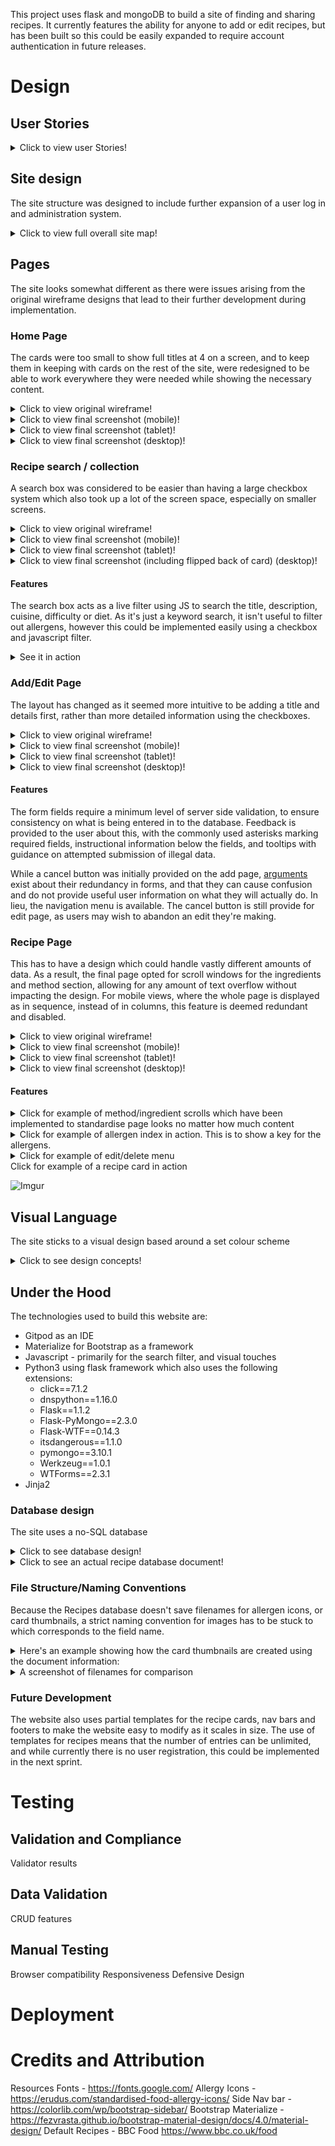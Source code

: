 This project uses flask and mongoDB to build a site of finding and sharing recipes. It currently features the ability for anyone to add or edit recipes, but has been built so this could be easily expanded to require account authentication in future releases.

# Design
## User Stories
<details>
  <summary>Click to view user Stories!</summary>

![Imgur](https://i.imgur.com/o7EbGoX.png)
</details>

## Site design
The site structure was designed to include further expansion of a user log in and administration system.
<details>
  <summary>Click to view full overall site map!</summary>

![Imgur](https://i.imgur.com/1zSdFJ2.png)
</details>

## Pages

The site looks somewhat different as there were issues arising from the original wireframe designs that lead to their further development during implementation.

### Home Page
The cards were too small to show full titles at 4 on a screen, and to keep them in keeping with cards on the rest of the site, were redesigned to be able to work everywhere they were needed while showing the necessary content.

<details>
  <summary>Click to view original wireframe!</summary>
  
![Imgur](https://i.imgur.com/HQ5oeCo.png)
</details>

<details>
  <summary>Click to view final screenshot (mobile)!</summary>

![Imgur](https://i.imgur.com/aCZupTB.png)

</details>
<details>
  <summary>Click to view final screenshot (tablet)!</summary>

![Imgur](https://i.imgur.com/XPOmLZR.png)

</details>
<details>
  <summary>Click to view final screenshot (desktop)!</summary>

![Imgur](https://i.imgur.com/6EubZpH.png)

</details>

### Recipe search / collection
A search box was considered to be easier than having a large checkbox system which also took up a lot of the screen space, especially on smaller screens.
<details>
  <summary>Click to view original wireframe!</summary>

![Imgur](https://i.imgur.com/UGtSLXA.png)
</details>

<details>
  <summary>Click to view final screenshot (mobile)!</summary>

![Imgur](https://i.imgur.com/EHJOuXZ.png)

</details>

<details>
  <summary>Click to view final screenshot (tablet)!</summary>

![Imgur](https://i.imgur.com/HxCd5Hw.png)

</details>

<details>
  <summary>Click to view final screenshot (including flipped back of card) (desktop)!</summary>

![Imgur](https://i.imgur.com/z7bjXbA.png)

</details>

#### Features
The search box acts as a live filter using JS to search the title, description, cuisine, difficulty or diet. As it's just a keyword search, it isn't useful to filter out allergens, however this could be implemented easily using a checkbox and javascript filter.

<details>
  <summary>See it in action</summary>

[Imgur](https://i.imgur.com/0WOc5nH.gif)

</details>

### Add/Edit Page
The layout has changed as it seemed more intuitive to be adding a title and details first, rather than more detailed information using the checkboxes.
<details>
  <summary>Click to view original wireframe!</summary>

![Imgur](https://i.imgur.com/2OCSc3x.png)
</details>

<details>
  <summary>Click to view final screenshot (mobile)!</summary>

![Imgur](https://i.imgur.com/Z2GYfDp.png)
![Imgur](https://i.imgur.com/pbeYr0Y.png)

</details>

<details>
  <summary>Click to view final screenshot (tablet)!</summary>

![Imgur](https://i.imgur.com/mqZoXma.png)

</details>

<details>
  <summary>Click to view final screenshot (desktop)!</summary>

![Imgur](https://i.imgur.com/9CXlEot.png)
![Imgur](https://i.imgur.com/9GgOyk3.png)

</details>

#### Features
The form fields require a minimum level of server side validation, to ensure consistency on what is being entered in to the database. Feedback is provided to the user about this, with the commonly used asterisks marking required fields, instructional information below the fields, and tooltips with guidance on attempted submission of illegal data.

While a cancel button was initially provided on the add page, [arguments](https://www.nngroup.com/articles/reset-and-cancel-buttons/) exist about their redundancy in forms, and that they can cause confusion and do not provide useful user information on what they will actually do. In lieu, the navigation menu is available. The cancel button is still provide for edit page, as users may wish to abandon an edit they're making.

### Recipe Page
This has to have a design which could handle vastly different amounts of data. As a result, the final page opted for scroll windows for the ingredients and method section, allowing for any amount of text overflow without impacting the design. For mobile views, where the whole page is displayed as in sequence, instead of in columns, this feature is deemed redundant and disabled.
<details>
  <summary>Click to view original wireframe!</summary>

![Imgur](https://i.imgur.com/CLsiTzo.png)

</details>

<details>
  <summary>Click to view final screenshot (mobile)!</summary>

![Imgur](https://i.imgur.com/L4AF3U4.png)
![Imgur](https://i.imgur.com/DFIWSAs.png)
![Imgur](https://i.imgur.com/nCtCEoB.png)
![Imgur](https://i.imgur.com/9Xc0rvs.png)


</details>

<details>
  <summary>Click to view final screenshot (tablet)!</summary>

![Imgur](https://i.imgur.com/xCYBHQ3.png)
![Imgur](https://i.imgur.com/hwtMY30.png)
</details>

<details>
  <summary>Click to view final screenshot (desktop)!</summary>

![Imgur](https://i.imgur.com/RvStA2w.png)

</details>

#### Features

<details>
  <summary>Click for example of method/ingredient scrolls which have been implemented to standardise page looks no matter how much content</summary>

![Imgur](https://i.imgur.com/7JCVJe1m.gif)

</details>

<details>
  <summary>Click for example of allergen index in action. This is to show a key for the allergens.</summary>

![Imgur](https://i.imgur.com/Gz1ZlXTm.gif)

</details>
<details>
  <summary>Click for example of edit/delete menu</summary>

![Imgur](https://i.imgur.com/0XHXH11.png)

</details>

<summary>Click for example of a recipe card in action</summary>

![Imgur](https://i.imgur.com/hNMh6yH.gifv)

</details>

## Visual Language
The site sticks to a visual design based around a set colour scheme 

<details>
  <summary>Click to see design concepts!</summary>

![Imgur](https://i.imgur.com/AoPG2R5.png)

</details>

## Under the Hood
The technologies used to build this website are:
- Gitpod as an IDE
- Materialize for Bootstrap as a framework 
- Javascript - primarily for the search filter, and visual touches
- Python3 using flask framework which also uses the following extensions: 
  * click==7.1.2
  * dnspython==1.16.0
  * Flask==1.1.2
  * Flask-PyMongo==2.3.0
  * Flask-WTF==0.14.3
  * itsdangerous==1.1.0
  * pymongo==3.10.1
  * Werkzeug==1.0.1
  * WTForms==2.3.1
- Jinja2

### Database design
The site uses a no-SQL database

<details>
  <summary>Click to see database design!</summary>

The coloured databases have been built, but are for future implementation in the website.
![Imgur](https://i.imgur.com/BOLw6MS.png)
</details>

<details>
  <summary>Click to see an actual recipe database document!</summary>

Here it can be seen how the method and ingredients are stored as an array, and how the information about allergens, and diets are saved as a objects.

Because these are built referencing another database of dietary requirements, it would be easy to add new dietary requirements to the data dietary requirement database without impacting how the documents handle it.
![Imgur](https://i.imgur.com/TOWGaAv.png)
</details>

### File Structure/Naming Conventions
Because the Recipes database doesn't save filenames for allergen icons, or card thumbnails, a strict naming convention for images has to be stuck to which corresponds to the field name.
<details>
  <summary>
Here's an example showing how the card thumbnails are created using the document information:</summary>

` <img
          src="{{ url_for('static', filename='images/thumbs/')
        }}{{recipe.recipe_type}}.png"
          alt="{{recipe.recipe_type}}"
        />`
</details>

<details>
  <summary>
A screenshot of filenames for comparison</summary>

![Imgur](https://i.imgur.com/2fLIgT0.png)

</details>

### Future Development
The website also uses partial templates for the recipe cards, nav bars and footers to make the website easy to modify as it scales in size. The use of templates for recipes means that the number of entries can be unlimited, and while currently there is no user registration, this could be implemented in the next sprint.

# Testing
## Validation and Compliance
Validator results

## Data Validation
CRUD features

## Manual Testing
Browser compatibility
Responsiveness
Defensive Design

# Deployment

# Credits and Attribution
Resources
Fonts - https://fonts.google.com/
Allergy Icons - https://erudus.com/standardised-food-allergy-icons/
Side Nav bar - https://colorlib.com/wp/bootstrap-sidebar/
Bootstrap Materialize - https://fezvrasta.github.io/bootstrap-material-design/docs/4.0/material-design/
Default Recipes - BBC Food https://www.bbc.co.uk/food